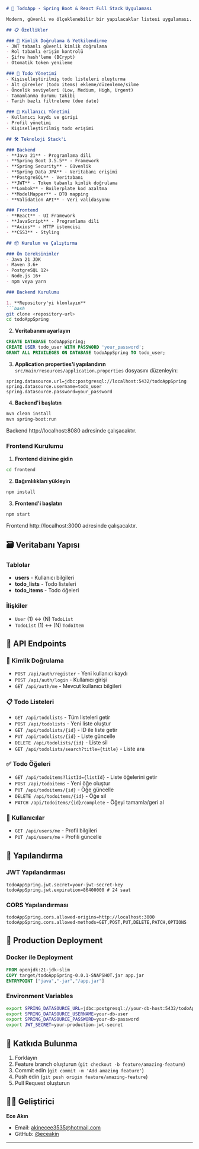 
```markdown
# 🚀 TodoApp - Spring Boot & React Full Stack Uygulaması

Modern, güvenli ve ölçeklenebilir bir yapılacaklar listesi uygulaması.   Spring Boot backend ve React frontend ile geliştirilmiş tam kapsamlı bir todo uygulaması.

## 📋 Özellikler

### 🔐 Kimlik Doğrulama & Yetkilendirme
- JWT tabanlı güvenli kimlik doğrulama
- Rol tabanlı erişim kontrolü
- Şifre hash'leme (BCrypt)
- Otomatik token yenileme

### 📝 Todo Yönetimi
- Kişiselleştirilmiş todo listeleri oluşturma
- Alt görevler (todo items) ekleme/düzenleme/silme
- Öncelik seviyeleri (Low, Medium, High, Urgent)
- Tamamlanma durumu takibi
- Tarih bazlı filtreleme (due date)

### 👥 Kullanıcı Yönetimi
- Kullanıcı kaydı ve girişi
- Profil yönetimi
- Kişiselleştirilmiş todo erişimi

## 🛠️ Teknoloji Stack'i

### Backend
- **Java 21** - Programlama dili
- **Spring Boot 3.5.5** - Framework
- **Spring Security** - Güvenlik
- **Spring Data JPA** - Veritabanı erişimi
- **PostgreSQL** - Veritabanı
- **JWT** - Token tabanlı kimlik doğrulama
- **Lombok** - Boilerplate kod azaltma
- **ModelMapper** - DTO mapping
- **Validation API** - Veri validasyonu

### Frontend
- **React** - UI Framework
- **JavaScript** - Programlama dili
- **Axios** - HTTP istemcisi
- **CSS3** - Styling

## 📦 Kurulum ve Çalıştırma

### Ön Gereksinimler
- Java 21 JDK
- Maven 3.6+
- PostgreSQL 12+
- Node.js 16+
- npm veya yarn

### Backend Kurulumu

1. **Repository'yi klonlayın**
```bash
git clone <repository-url>
cd todoAppSpring
```

2. **Veritabanını ayarlayın**
```sql
CREATE DATABASE todoAppSpring;
CREATE USER todo_user WITH PASSWORD 'your_password';
GRANT ALL PRIVILEGES ON DATABASE todoAppSpring TO todo_user;
```

3. **Application properties'i yapılandırın**
`src/main/resources/application.properties` dosyasını düzenleyin:
```properties
spring.datasource.url=jdbc:postgresql://localhost:5432/todoAppSpring
spring.datasource.username=todo_user
spring.datasource.password=your_password
```

4. **Backend'i başlatın**
```bash
mvn clean install
mvn spring-boot:run
```

Backend http://localhost:8080 adresinde çalışacaktır.

### Frontend Kurulumu

1. **Frontend dizinine gidin**
```bash
cd frontend
```

2. **Bağımlılıkları yükleyin**
```bash
npm install
```

3. **Frontend'i başlatın**
```bash
npm start
```

Frontend http://localhost:3000 adresinde çalışacaktır.

## 🗃️ Veritabanı Yapısı

### Tablolar
- **users** - Kullanıcı bilgileri
- **todo_lists** - Todo listeleri
- **todo_items** - Todo öğeleri

### İlişkiler
- `User` (1) ↔ (N) `TodoList`
- `TodoList` (1) ↔ (N) `TodoItem`

## 📡 API Endpoints

### 🔐 Kimlik Doğrulama
- `POST /api/auth/register` - Yeni kullanıcı kaydı
- `POST /api/auth/login` - Kullanıcı girişi
- `GET /api/auth/me` - Mevcut kullanıcı bilgileri

### 📋 Todo Listeleri
- `GET /api/todolists` - Tüm listeleri getir
- `POST /api/todolists` - Yeni liste oluştur
- `GET /api/todolists/{id}` - ID ile liste getir
- `PUT /api/todolists/{id}` - Liste güncelle
- `DELETE /api/todolists/{id}` - Liste sil
- `GET /api/todolists/search?title={title}` - Liste ara

### ✅ Todo Öğeleri
- `GET /api/todoitems?listId={listId}` - Liste öğelerini getir
- `POST /api/todoitems` - Yeni öğe oluştur
- `PUT /api/todoitems/{id}` - Öğe güncelle
- `DELETE /api/todoitems/{id}` - Öğe sil
- `PATCH /api/todoitems/{id}/complete` - Öğeyi tamamla/geri al

### 👥 Kullanıcılar
- `GET /api/users/me` - Profil bilgileri
- `PUT /api/users/me` - Profili güncelle

## 🔧 Yapılandırma

### JWT Yapılandırması
```properties
todoAppSpring.jwt.secret=your-jwt-secret-key
todoAppSpring.jwt.expiration=86400000 # 24 saat
```

### CORS Yapılandırması
```properties
todoAppSpring.cors.allowed-origins=http://localhost:3000
todoAppSpring.cors.allowed-methods=GET,POST,PUT,DELETE,PATCH,OPTIONS
```

## 🚀 Production Deployment

### Docker ile Deployment
```dockerfile
FROM openjdk:21-jdk-slim
COPY target/todoAppSpring-0.0.1-SNAPSHOT.jar app.jar
ENTRYPOINT ["java","-jar","/app.jar"]
```

### Environment Variables
```bash
export SPRING_DATASOURCE_URL=jdbc:postgresql://your-db-host:5432/todoAppSpring
export SPRING_DATASOURCE_USERNAME=your-db-user
export SPRING_DATASOURCE_PASSWORD=your-db-password
export JWT_SECRET=your-production-jwt-secret
```

## 🤝 Katkıda Bulunma

1. Forklayın
2. Feature branch oluşturun (`git checkout -b feature/amazing-feature`)
3. Commit edin (`git commit -m 'Add amazing feature'`)
4. Push edin (`git push origin feature/amazing-feature`)
5. Pull Request oluşturun


## 👨‍💻 Geliştirici

**Ece Akın**
- Email: akinecee3535@hotmail.com
- GitHub: [@eceakin](https://github.com/eceakin)


---
